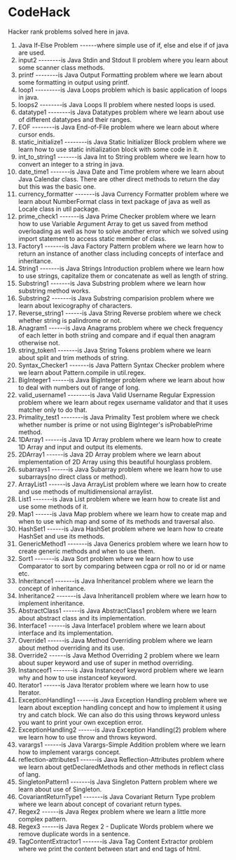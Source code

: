 # CodeHack
Hacker rank problems solved here in java.


1) Java If-Else Problem ------where simple use of if, else and else if of java are used.
2) input2 --------is Java Stdin and Stdout II problem where you learn about some scanner class methods. 
3) printf --------is Java Output Formatting problem where we learn about some formatting in output using printf.
4) loop1 ---------is Java Loops problem which is basic application of loops in java.
5) loops2 --------is Java Loops II problem where nested loops is used.
6) datatype1 --------is Java Datatypes problem where we learn about use of different datatypes and their ranges.
7) EOF --------is Java End-of-File problem where we learn about where cursor ends.
8) static_initialize1 --------is Java Static Initializer Block problem where we learn how to use static initialization block with some code in it. 
9) int_to_string1 -------is Java Int to String problem where we learn how to convert an integer to a string in java.
10) date_time1 -------is Java Date and Time problem where we learn about Java Calendar class. There are other direct methods to return the day but this was the basic one.
11) currency_formatter -------is Java Currency Formatter problem where we learn about NumberFormat class in text package of java as well as Locale class in util package.
12) prime_check1 -------is Java Prime Checker problem where we learn how to use Variable Argument Array to get us saved from method overloading as well as how to solve another error which we solved using import statement to access static member of class.
13) Factory1 -------is Java Factory Pattern problem where we learn how to return an instance of another class including concepts of interface and inheritance.
14) String1 -------is Java Strings Introduction problem where we learn how to use strings, capitalize them or concatenate as well as length of string.
15) Substring1 -------is Java Substring problem where we learn how substring method works.
16) Substring2 -------is Java Substring comparision problem where we learn about lexicography of characters. 
17) Reverse_string1 ------is Java String Reverse problem where we check whether string is palindrome or not.
18) Anagram1 ------is Java Anagrams problem where we check frequency of each letter in both striing and compare and if equal then anagram otherwise not.
19) string_token1 -------is Java String Tokens problem where we learn about split and trim methods of string.
20) Syntax_Checker1 -------is Java Pattern Syntax Checker problem where we learn about Pattern.compile in util.regex.
21) BigInteger1 ------is Java BigInteger problem where we learn about how to deal with numbers out of range of long.
22) valid_username1 --------is Java Valid Username Regular Expression problem where we learn about regex username validator and that it uses matcher only to do that.
23) Primality_test1 --------is Java Primality Test problem where we check whether number is prime or not using BigInteger's isProbablePrime method.
24) 1DArray1 ------is Java 1D Array problem where we learn how to create 1D Array and input and output its elements.
25) 2DArray1 ------is Java 2D Array problem where we learn about implementation of 2D Array using this beautiful hourglass problem.
26) subarrays1 ------is Java Subarray problem where we learn how to use subarrays(no direct class or method).
27) ArrayList1 ------is Java ArrayList problem where we learn how to create and use methods of multidimensional arraylist.
28) List1 -------is Java List problem where we learn how to create list and use some methods of it.
29) Map1 ------is Java Map problem where we learn how to create map and when to use which map and some of its methods and traversal also.
30) HashSet1 ------is Java HashSet problem where we learn how to create HashSet and use its methods.
31) GenericMethod1 -------is Java Generics problem where we learn how to create generic methods and when to use them.
32) Sort1 -------is Java Sort problem where we learn how to use Comparator to sort by comparing between cgpa or roll no or id or name etc. 
33) Inheritance1 -------is Java InheritanceI problem where we learn the concept of inheritance.
34) Inheritance2 -------is Java InheritanceII problem where we learn how to implement inheritance.
35) AbstractClass1 ------is Java AbstractClass1 problem where we learn about abstract class and its implementation.
36) Interface1 ------is Java Interface1 problem where we learn about interface and its implementation.
37) Override1 ------is Java Method Overriding problem where we learn about method overriding and its use.
38) Override2 ------is Java Method Overriding 2 problem where we learn about super keyword and use of super in method overriding.
39) Instanceof1 -------is Java Instanceof keyword problem where we learn why and how to use instanceof keyword.
40) Iterator1 ------is Java Iterator problem where we learn how to use Iterator.
41) ExceptionHandling1 ------is Java Exception Handling problem where we learn about exception handling concept and how to implement it using try and catch block. We can also do this using throws keyword unless you want to print your own exception error.
42) ExceptionHandling2 ------is Java Exception Handling(2) problem where we learn how to use throw and throws keyword. 
43) varargs1 ------is Java Varargs-Simple Addition problem where we learn how to implement varargs concept.
44) reflection-attributes1 ------is Java Reflection-Attributes problem where we learn about getDeclaredMethods and other methods in reflect class of lang.
45) SingletonPattern1 -------is Java Singleton Pattern problem where we learn about use of Singleton. 
46) CovariantReturnType1 -------is Java Covariant Return Type problem where we learn about concept of covariant return types.
47) Regex2 ------is Java Regex problem where we learn a little more complex pattern.
48) Regex3 ------is Java Regex 2 - Duplicate Words problem where we remove duplicate words in a sentence.
49) TagContentExtractor1 -------is Java Tag Content Extractor problem where we print the content between start and end tags of html. 

